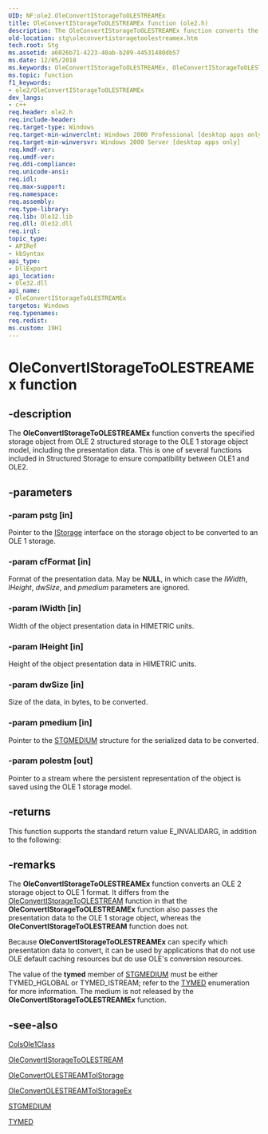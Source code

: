 ```yaml
---
UID: NF:ole2.OleConvertIStorageToOLESTREAMEx
title: OleConvertIStorageToOLESTREAMEx function (ole2.h)
description: The OleConvertIStorageToOLESTREAMEx function converts the specified storage object from OLE 2 structured storage to the OLE 1 storage object model, including the presentation data.
old-location: stg\oleconvertistoragetoolestreamex.htm
tech.root: Stg
ms.assetid: a6026b71-4223-40ab-b209-44531480db57
ms.date: 12/05/2018
ms.keywords: OleConvertIStorageToOLESTREAMEx, OleConvertIStorageToOLESTREAMEx function [Structured Storage], _stg_oleconvertistoragetoolestreamex, ole2/OleConvertIStorageToOLESTREAMEx, stg.oleconvertistoragetoolestreamex
ms.topic: function
f1_keywords:
- ole2/OleConvertIStorageToOLESTREAMEx
dev_langs:
- c++
req.header: ole2.h
req.include-header: 
req.target-type: Windows
req.target-min-winverclnt: Windows 2000 Professional [desktop apps only]
req.target-min-winversvr: Windows 2000 Server [desktop apps only]
req.kmdf-ver: 
req.umdf-ver: 
req.ddi-compliance: 
req.unicode-ansi: 
req.idl: 
req.max-support: 
req.namespace: 
req.assembly: 
req.type-library: 
req.lib: Ole32.lib
req.dll: Ole32.dll
req.irql: 
topic_type:
- APIRef
- kbSyntax
api_type:
- DllExport
api_location:
- Ole32.dll
api_name:
- OleConvertIStorageToOLESTREAMEx
targetos: Windows
req.typenames: 
req.redist: 
ms.custom: 19H1
---
```


# OleConvertIStorageToOLESTREAMEx function


## -description


The 
<b>OleConvertIStorageToOLESTREAMEx</b> function converts the specified storage object from OLE 2 structured storage to the OLE 1 storage object model, including the presentation data. This is one of several functions included in Structured Storage to ensure compatibility between OLE1 and OLE2.


## -parameters




### -param pstg [in]

Pointer to the 
<a href="https://docs.microsoft.com/windows/desktop/api/objidl/nn-objidl-istorage">IStorage</a> interface on the storage object to be converted to an OLE 1 storage.


### -param cfFormat [in]

Format of the presentation data. May be <b>NULL</b>, in which case the <i>lWidth</i>, <i>lHeight</i>, <i>dwSize</i>, and <i>pmedium</i> parameters are ignored.


### -param lWidth [in]

Width of the object presentation data in HIMETRIC units.


### -param lHeight [in]

Height of the object presentation data in HIMETRIC units.


### -param dwSize [in]

Size of the data, in bytes, to be converted.


### -param pmedium [in]

Pointer to the 
<a href="https://docs.microsoft.com/windows/win32/api/objidl/ns-objidl-ustgmedium~r1">STGMEDIUM</a> structure for the serialized data to be converted.


### -param polestm [out]

Pointer to a stream where the persistent representation of the object is saved using the OLE 1 storage model.


## -returns



This function supports the standard return value E_INVALIDARG, in addition to the following:




## -remarks



The 
<b>OleConvertIStorageToOLESTREAMEx</b> function converts an OLE 2 storage object to OLE 1 format. It differs from the 
<a href="https://docs.microsoft.com/windows/desktop/api/ole2/nf-ole2-oleconvertistoragetoolestream">OleConvertIStorageToOLESTREAM</a> function in that the 
<b>OleConvertIStorageToOLESTREAMEx</b> function also passes the presentation data to the OLE 1 storage object, whereas the 
<b>OleConvertIStorageToOLESTREAM</b> function does not.

Because 
<b>OleConvertIStorageToOLESTREAMEx</b> can specify which presentation data to convert, it can be used by applications that do not use OLE default caching resources but do use OLE's conversion resources.

The value of the <b>tymed</b> member of 
<a href="https://docs.microsoft.com/windows/win32/api/objidl/ns-objidl-ustgmedium~r1">STGMEDIUM</a> must be either TYMED_HGLOBAL or TYMED_ISTREAM; refer to the 
<a href="https://docs.microsoft.com/windows/desktop/api/objidl/ne-objidl-tymed">TYMED</a> enumeration for more information. The medium is not released by the 
<b>OleConvertIStorageToOLESTREAMEx</b> function.




## -see-also




<a href="https://docs.microsoft.com/windows/desktop/api/objbase/nf-objbase-coisole1class">CoIsOle1Class</a>



<a href="https://docs.microsoft.com/windows/desktop/api/ole2/nf-ole2-oleconvertistoragetoolestream">OleConvertIStorageToOLESTREAM</a>



<a href="https://docs.microsoft.com/windows/desktop/api/ole2/nf-ole2-oleconvertolestreamtoistorage">OleConvertOLESTREAMToIStorage</a>



<a href="https://docs.microsoft.com/windows/desktop/api/ole2/nf-ole2-oleconvertolestreamtoistorageex">OleConvertOLESTREAMToIStorageEx</a>



<a href="https://docs.microsoft.com/windows/win32/api/objidl/ns-objidl-ustgmedium~r1">STGMEDIUM</a>



<a href="https://docs.microsoft.com/windows/desktop/api/objidl/ne-objidl-tymed">TYMED</a>
 

 

